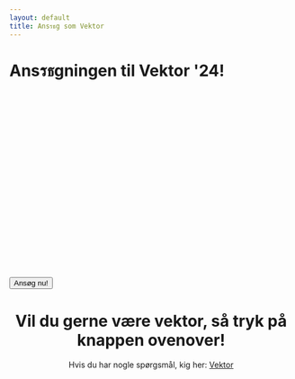 ```yaml
---
layout: default
title: Ansรธg som Vektor
---
```

<h1 id="titel">Ansรธgningen til Vektor '24! </h1>

<div id="poster-image" style="margin: auto; width: 530px; height: 300px; background-image: url('/static/img/endeligåbent.gif');">
</div>

<p>
	<br/>
  	<a style="text-align: center;">
  	<a href="https://forms.gle/zdvqxMQ72K9sPED27" target="_blank">
	<button class="applyBtn">Ansøg nu! </button></a>


<h1 style="text-align: center;">Vil du gerne være vektor, så tryk på knappen ovenover!</h1>

<p style="text-align: center;"> Hvis du har nogle spørgsmål, kig her: <a href="/vektor">Vektor</a>



<!--   Add this efter n.remove() in script once the link to applications open
div.innerHTML = '<br / ><a style="text-align: center;"href="https://docs.google.com/forms/d/e/1FAIpQLSd_wGM2P4LsQfe_a1YR8TYIhOQ1Ens3eHC6JateUD_RJiPzqA/viewform?usp=sf_link"><button class="applyBtn">Ansรธg nu!</button></a><br />' 
-->